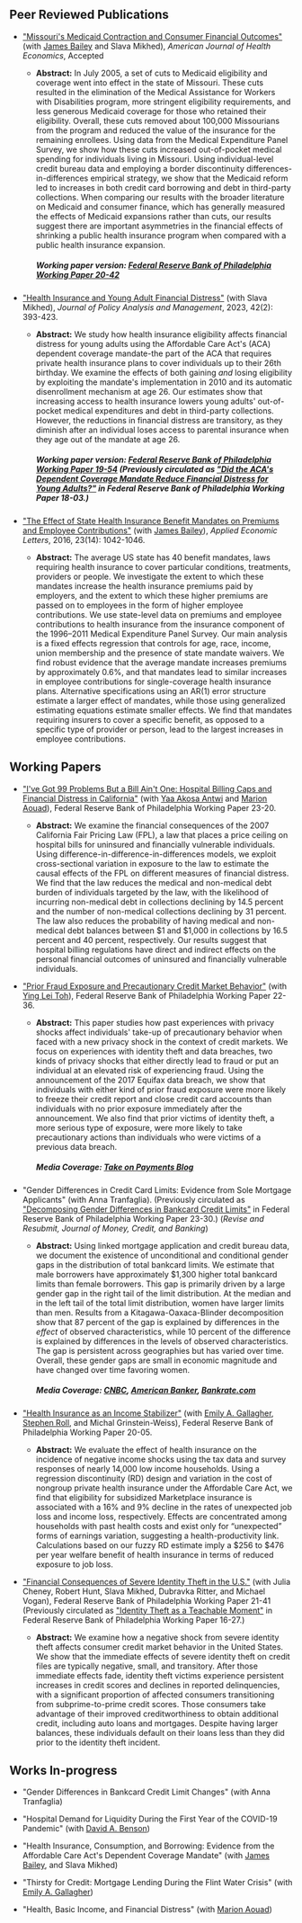 ## Peer Reviewed Publications

- ["Missouri's Medicaid Contraction and Consumer Financial Outcomes"](https://www.journals.uchicago.edu/doi/10.1086/729536) (with [James Bailey](https://sites.temple.edu/jamesbailey/) and Slava Mikhed), *American Journal of Health Economics*, Accepted

     - **Abstract:** In July 2005, a set of cuts to Medicaid eligibility and coverage went into effect in the state of Missouri. These cuts resulted in the elimination of the Medical Assistance for Workers with Disabilities program, more stringent eligibility requirements, and less generous Medicaid coverage for those who retained their eligibility. Overall, these cuts removed about 100,000 Missourians from the program and reduced the value of the insurance for the remaining enrollees. Using data from the Medical Expenditure Panel Survey, we show how these cuts increased out-of-pocket medical spending for individuals living in Missouri. Using individual-level credit bureau data and employing a border discontinuity differences-in-differences empirical strategy, we show that the Medicaid reform led to increases in both credit card borrowing and debt in third-party collections. When comparing our results with the broader literature on Medicaid and consumer finance, which has generally measured the effects of Medicaid expansions rather than cuts, our results suggest there are important asymmetries in the financial effects of shrinking a public health insurance program when compared with a public health insurance expansion.

       ##### Working paper version: [Federal Reserve Bank of Philadelphia Working Paper 20-42](https://www.philadelphiafed.org/-/media/frbp/assets/working-papers/2020/wp20-42.pdf)

- ["Health Insurance and Young Adult Financial Distress"](https://onlinelibrary.wiley.com/doi/10.1002/pam.22458) (with Slava Mikhed), *Journal of Policy Analysis and Management*, 2023, 42(2): 393-423.

     - **Abstract:** We study how health insurance eligibility affects financial distress for young adults using the Affordable Care Act's (ACA) dependent coverage mandate-the part of the ACA that requires private health insurance plans to cover individuals up to their 26th birthday. We examine the effects of both gaining *and* losing eligibility by exploiting the mandate's implementation in 2010 and its automatic disenrollment mechanism at age 26. Our estimates show that increasing access to health insurance lowers young adults' out-of-pocket medical expenditures and debt in third-party collections. However, the reductions in financial distress are transitory, as they diminish after an individual loses access to parental insurance when they age out of the mandate at age 26.

       ##### Working paper version: [Federal Reserve Bank of Philadelphia Working Paper 19-54](https://www.philadelphiafed.org/-/media/frbp/assets/working-papers/2019/wp19-54.pdf) (Previously circulated as ["Did the ACA's Dependent Coverage Mandate Reduce Financial Distress for Young Adults?"](https://www.philadelphiafed.org/-/media/frbp/assets/working-papers/2018/wp18-03.pdf) in Federal Reserve Bank of Philadelphia Working Paper 18-03.) 

 - ["The Effect of State Health Insurance Benefit Mandates on Premiums and Employee Contributions"](https://www.tandfonline.com/doi/full/10.1080/13504851.2015.1130786) (with [James Bailey](https://sites.temple.edu/jamesbailey/)), *Applied Economic Letters*, 2016, 23(14): 1042-1046.

      - **Abstract:** The average US state has 40 benefit mandates, laws requiring health insurance to cover particular conditions, treatments, providers or people. We investigate the extent to which these mandates increase the health insurance premiums paid by employers, and the extent to which these higher premiums are passed on to employees in the form of higher employee contributions. We use state-level data on premiums and employee contributions to health insurance from the insurance component of the 1996–2011 Medical Expenditure Panel Survey. Our main analysis is a fixed effects regression that controls for age, race, income, union membership and the presence of state mandate waivers. We find robust evidence that the average mandate increases premiums by approximately 0.6%, and that mandates lead to similar increases in employee contributions for single-coverage health insurance plans. Alternative specifications using an AR(1) error structure estimate a larger effect of mandates, while those using generalized estimating equations estimate smaller effects. We find that mandates requiring insurers to cover a specific benefit, as opposed to a specific type of provider or person, lead to the largest increases in employee contributions. 

## Working Papers

 - ["I've Got 99 Problems But a Bill Ain't One: Hospital Billing Caps and Financial Distress in California"](https://www.philadelphiafed.org/-/media/frbp/assets/working-papers/2023/wp23-20.pdf) (with [Yaa Akosa Antwi](https://sites.google.com/view/yakosa/home?authuser=0) and [Marion Aouad](https://maouad.weebly.com/)), Federal Reserve Bank of Philadelphia Working Paper 23-20.


     - **Abstract:** We examine the financial consequences of the 2007 California Fair Pricing Law (FPL), a law that places a price ceiling on hospital bills for uninsured and financially vulnerable individuals. Using difference-in-difference-in-differences models, we
exploit cross-sectional variation in exposure to the law to estimate the causal effects of the FPL on different measures of financial distress. We find that the law reduces the medical and non-medical debt burden of individuals targeted by the law, with the likelihood of incurring non-medical debt in collections declining by 14.5 percent and the number of non-medical collections declining by 31 percent. The law also reduces the probability of having medical and non-medical debt balances between $1 and $1,000 in collections by 16.5 percent and 40 percent, respectively. Our results suggest that hospital billing regulations have direct and indirect effects on the personal financial outcomes of uninsured and financially vulnerable individuals.

- ["Prior Fraud Exposure and Precautionary Credit Market Behavior"](https://www.philadelphiafed.org/-/media/frbp/assets/working-papers/2022/wp22-36.pdf) (with [Ying Lei Toh](https://yingleitoh.weebly.com/)), Federal Reserve Bank of Philadelphia Working Paper 22-36.


     - **Abstract:** This paper studies how past experiences with privacy shocks affect individuals' take-up of precautionary behavior when faced with a new privacy shock in the context of credit markets. We focus on experiences with identity theft and data breaches, two kinds of privacy shocks that either directly lead to fraud or put an individual at an elevated risk of experiencing fraud. Using the announcement of the 2017 Equifax data breach, we show that individuals with either kind of prior fraud exposure were more likely to freeze their credit report and close credit card accounts than individuals with no prior exposure immediately after the announcement. We also find that prior victims of identity theft, a more serious type of exposure, were more likely to take precautionary actions than individuals who were victims of a previous data breach.

       ##### Media Coverage: [Take on Payments Blog](https://www.atlantafed.org/blogs/take-on-payments/2023/07/10/lets-try-gamification-to-fight-data-breach-ennui)

- "Gender Differences in Credit Card Limits: Evidence from Sole Mortgage Applicants" (with Anna Tranfaglia). (Previously circulated as ["Decomposing Gender Differences in Bankcard Credit Limits"](https://www.philadelphiafed.org/-/media/frbp/assets/working-papers/2023/wp23-30.pdf) in Federal Reserve Bank of Philadelphia Working Paper 23-30.) (*Revise and Resubmit, Journal of Money, Credit, and Banking*)


     - **Abstract:** Using linked mortgage application and credit bureau data, we document the existence of unconditional and conditional gender gaps in the distribution of total bankcard limits. We estimate that male borrowers have approximately $1,300 higher total bankcard limits than female borrowers. This gap is primarily driven by a large gender gap in the right tail of the limit distribution. At the median and in the left tail of the total limit distribution, women have larger limits than men. Results from a Kitagawa-Oaxaca-Blinder decomposition show that 87 percent of the gap is explained by differences in the *effect* of observed characteristics, while 10 percent of the difference is explained by differences in the levels of observed characteristics. The gap is persistent across geographies but has varied over time. Overall, these gender gaps are small in economic magnitude and have changed over time favoring women.

       ##### Media Coverage: [CNBC](https://www.cnbc.com/2021/11/09/men-tend-to-have-higher-credit-limits-than-female-borrowers.html), [American Banker](https://www.americanbanker.com/news/tech-startup-fairplay-aims-to-root-out-lending-bias-with-ai), [Bankrate.com](https://www.bankrate.com/finance/credit-cards/credit-card-ownership-usage-statistics/)

- ["Health Insurance as an Income Stabilizer"](https://www.philadelphiafed.org/-/media/frbp/assets/working-papers/2020/wp20-05.pdf) (with [Emily A. Gallagher](https://sites.google.com/site/emgallag/), [Stephen Roll](https://brownschool.wustl.edu/faculty-and-research/stephen-roll/), and Michal Grinstein-Weiss), Federal Reserve Bank of Philadelphia Working Paper 20-05. 


     - **Abstract:** We evaluate the effect of health insurance on the incidence of negative income shocks using the tax data and survey responses of nearly 14,000 low income households. Using a regression discontinuity (RD) design and variation in the cost of nongroup private health insurance under the Affordable Care Act, we find that eligibility for subsidized Marketplace insurance is associated with a 16% and 9% decline in the rates of unexpected job loss and income loss, respectively. Effects are concentrated among households with past health costs and exist only for “unexpected” forms of earnings variation, suggesting a health-productivity link. Calculations based on our fuzzy RD estimate imply a $256 to $476 per year welfare benefit of health insurance in terms of reduced exposure to job loss. 

- ["Financial Consequences of Severe Identity Theft in the U.S."](https://www.philadelphiafed.org/-/media/frbp/assets/working-papers/2021/wp21-41.pdf) (with Julia Cheney, Robert Hunt, Slava Mikhed, Dubravka Ritter, and Michael Vogan), Federal Reserve Bank of Philadelphia Working Paper 21-41 (Previously circulated as ["Identity Theft as a Teachable Moment"](https://www.philadelphiafed.org/-/media/frbp/assets/working-papers/2016/wp16-27.pdf) in Federal Reserve Bank of Philadelphia Working Paper 16-27.)


     - **Abstract:** We examine how a negative shock from severe identity theft affects consumer credit market behavior in the United States. We show that the immediate effects of severe identity theft on credit files are typically negative, small, and transitory. After those immediate effects fade, identity theft victims experience persistent increases in credit scores and declines in reported delinquencies, with a significant proportion of affected consumers transitioning from subprime-to-prime credit scores. Those consumers take advantage of their improved creditworthiness to obtain additional credit, including auto loans and mortgages. Despite having larger balances, these individuals default on their loans less than they did prior to the identity theft incident. 





## Works In-progress

 - "Gender Differences in Bankcard Credit Limit Changes" (with Anna Tranfaglia)

 - "Hospital Demand for Liquidity During the First Year of the COVID-19 Pandemic" (with [David A. Benson](https://www.federalreserve.gov/econres/david-a-benson.htm))

 - "Health Insurance, Consumption, and Borrowing: Evidence from the Affordable Care Act's Dependent Coverage Mandate" (with [James Bailey](https://sites.temple.edu/jamesbailey/), and Slava Mikhed)

 - "Thirsty for Credit: Mortgage Lending During the Flint Water Crisis" (with [Emily A. Gallagher](https://sites.google.com/site/emgallag/))

 - "Health, Basic Income, and Financial Distress" (with [Marion Aouad](https://maouad.weebly.com/))


